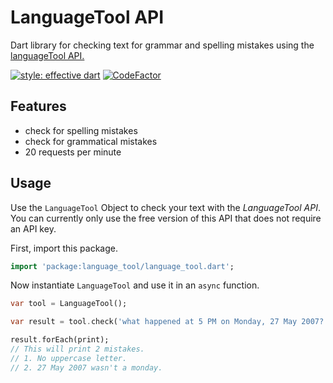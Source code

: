 # LanguageTool API

Dart library for checking text for grammar and spelling mistakes using the [languageTool API.](https://languagetool.org)

[![style: effective dart](https://img.shields.io/badge/style-effective_dart-40c4ff.svg)](https://pub.dev/packages/effective_dart) [![CodeFactor](https://www.codefactor.io/repository/github/roundedinfinity/languagetool_api/badge)](https://www.codefactor.io/repository/github/roundedinfinity/languagetool_api)

## Features

- check for spelling mistakes
- check for grammatical mistakes
- 20 requests per minute

## Usage

Use the `LanguageTool` Object to check your text with the _LanguageTool API_. You can currently only use the free version of this API that does not require an API key.

First, import this package.

```dart
import 'package:language_tool/language_tool.dart';
```

Now instantiate `LanguageTool` and use it in an `async` function.

```dart
var tool = LanguageTool();

var result = tool.check('what happened at 5 PM on Monday, 27 May 2007?')

result.forEach(print);
// This will print 2 mistakes.
// 1. No uppercase letter.
// 2. 27 May 2007 wasn't a monday.
```
